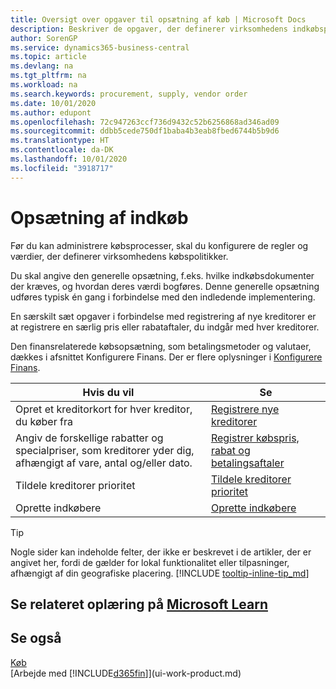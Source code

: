 ```yaml
---
title: Oversigt over opgaver til opsætning af køb | Microsoft Docs
description: Beskriver de opgaver, der definerer virksomhedens indkøbspolitikker, og som du bruger til at oprette dine indkøbsprocesser.
author: SorenGP
ms.service: dynamics365-business-central
ms.topic: article
ms.devlang: na
ms.tgt_pltfrm: na
ms.workload: na
ms.search.keywords: procurement, supply, vendor order
ms.date: 10/01/2020
ms.author: edupont
ms.openlocfilehash: 72c947263ccf736d9432c52b6256868ad346ad09
ms.sourcegitcommit: ddbb5cede750df1baba4b3eab8fbed6744b5b9d6
ms.translationtype: HT
ms.contentlocale: da-DK
ms.lasthandoff: 10/01/2020
ms.locfileid: "3918717"
---
```

# <a name="setting-up-purchasing"></a>Opsætning af indkøb
Før du kan administrere købsprocesser, skal du konfigurere de regler og værdier, der definerer virksomhedens købspolitikker.

Du skal angive den generelle opsætning, f.eks. hvilke indkøbsdokumenter der kræves, og hvordan deres værdi bogføres. Denne generelle opsætning udføres typisk én gang i forbindelse med den indledende implementering.

En særskilt sæt opgaver i forbindelse med registrering af nye kreditorer er at registrere en særlig pris eller rabataftaler, du indgår med hver kreditorer.

Den finansrelaterede købsopsætning, som betalingsmetoder og valutaer, dækkes i afsnittet Konfigurere Finans. Der er flere oplysninger i [Konfigurere Finans](finance-setup-finance.md).

| Hvis du vil | Se |
| --- | --- |
| Opret et kreditorkort for hver kreditor, du køber fra|[Registrere nye kreditorer](purchasing-how-register-new-vendors.md) |
| Angiv de forskellige rabatter og specialpriser, som kreditorer yder dig, afhængigt af vare, antal og/eller dato. |[Registrer købspris, rabat og betalingsaftaler](purchasing-how-record-purchase-price-discount-payment-agreements.md) |
| Tildele kreditorer prioritet |[Tildele kreditorer prioritet](purchasing-how-prioritize-vendors.md) |
| Oprette indkøbere |[Oprette indkøbere](purchasing-how-setup-purchasers.md) |

> [!TIP]
> Nogle sider kan indeholde felter, der ikke er beskrevet i de artikler, der er angivet her, fordi de gælder for lokal funktionalitet eller tilpasninger, afhængigt af din geografiske placering. [!INCLUDE [tooltip-inline-tip_md](includes/tooltip-inline-tip_md.md)]

## <a name="see-related-training-at-microsoft-learn"></a>Se relateret oplæring på [Microsoft Learn](/learn/paths/trade-get-started-dynamics-365-business-central/)

## <a name="see-also"></a>Se også

[Køb](purchasing-manage-purchasing.md)  
[Arbejde med [!INCLUDE[d365fin](includes/d365fin_md.md)]](ui-work-product.md)

